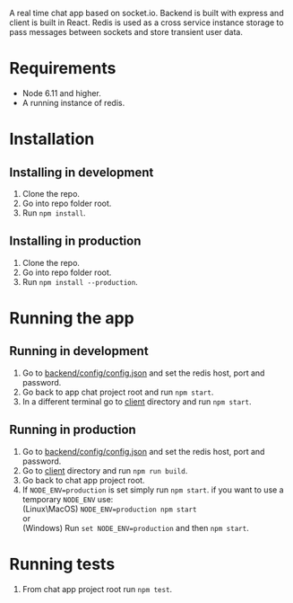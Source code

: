 A real time chat app based on socket.io.
Backend is built with express and client is built in React.
Redis is used as a cross service instance storage to pass messages between sockets and store transient user data.

# Requirements

- Node 6.11 and higher.
- A running instance of redis.

# Installation
## Installing in development
1. Clone the repo.
2. Go into repo folder root.
3. Run ```npm install```.

## Installing in production
1. Clone the repo.
2. Go into repo folder root.
3. Run ```npm install --production```.

# Running the app
## Running in development
1. Go to [backend/config/config.json](backend/config/config.json) and set the redis host, port and password.
2. Go back to app chat project root and run ```npm start```.
2. In a different terminal go to [client](client) directory and run ```npm start```.

## Running in production
1. Go to [backend/config/config.json](backend/config/config.json) and set the redis host, port and password.
2. Go to [client](client) directory and run ```npm run build```.
3. Go back to chat app project root.
4. If ```NODE_ENV=production``` is set simply run ```npm start```.
if you want to use a temporary ```NODE_ENV``` use:<br/>
(Linux\MacOS) ```NODE_ENV=production npm start```<br/>
or<br/>
(Windows) Run ```set NODE_ENV=production``` and then ```npm start```.

# Running tests
1. From chat app project root run ```npm test```.
